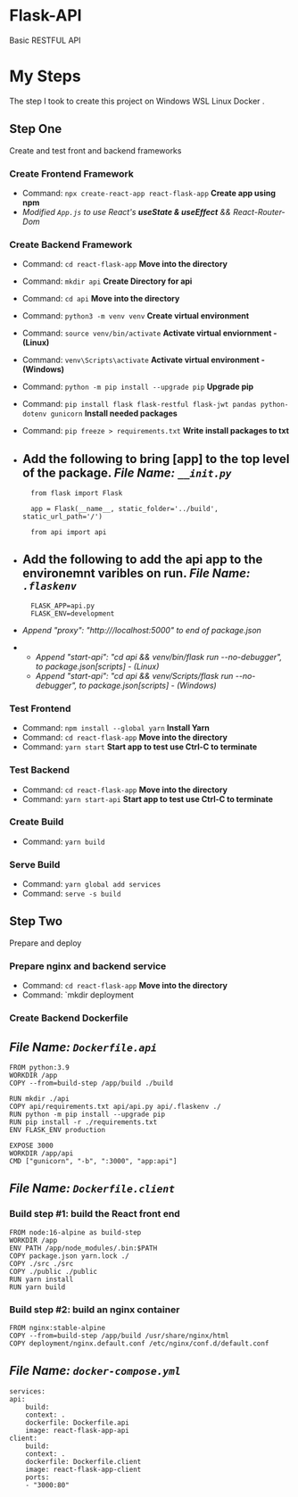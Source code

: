 # Flask-API
Basic RESTFUL API 

# My Steps

The step I took to create this project on Windows WSL Linux Docker  .

## Step One

Create and test front and backend frameworks

### Create Frontend Framework

* Command: `npx create-react-app react-flask-app` **Create app using npm**
* *Modified `App.js` to use React's __useState & useEffect__ && React-Router-Dom*

### Create Backend Framework

* Command: `cd react-flask-app` **Move into the directory**
* Command: `mkdir api` **Create Directory for api**
* Command: `cd api` **Move into the directory**
* Command: `python3 -m venv venv` **Create virtual environment**
* Command: `source venv/bin/activate` **Activate virtual enviornment - (Linux)**
* Command: `venv\Scripts\activate` **Activate virtual environment - (Windows)**
* Command: `python -m pip install --upgrade pip` **Upgrade pip**
* Command: `pip install flask flask-restful flask-jwt pandas python-dotenv gunicorn` **Install needed packages**
* Command: `pip freeze > requirements.txt` **Write install packages to txt**

* Add the following to bring [app] to the top level of the package.
    _File Name: *`__init.py`*_
    ----------------------------
        from flask import Flask

        app = Flask(__name__, static_folder='../build', static_url_path='/')
    
        from api import api

* Add the following to add the api app to the environemnt varibles on run.
    _File Name: *`.flaskenv`*_
    -----------------------------
        FLASK_APP=api.py
        FLASK_ENV=development

* *Append "proxy": "http:///localhost:5000" to end of package.json*
* - *Append "start-api": "cd api && venv/bin/flask run --no-debugger", to package.json[scripts] - (Linux)*
  - *Append "start-api": "cd api && venv/Scripts/flask run --no-debugger", to package.json[scripts] - (Windows)*

### Test Frontend

* Command: `npm install --global yarn` **Install Yarn** 
* Command: `cd react-flask-app` **Move into the directory**
* Command: `yarn start` **Start app to test use Ctrl-C to terminate**

### Test Backend
* Command: `cd react-flask-app` **Move into the directory**
* Command: `yarn start-api` **Start app to test use Ctrl-C to terminate**

### Create Build
* Command: `yarn build`

### Serve Build
* Command: `yarn global add services`
* Command: `serve -s build`

## Step Two

Prepare and deploy

### Prepare nginx and backend service
* Command: `cd react-flask-app` **Move into the directory**
* Command: `mkdir deployment

### Create Backend Dockerfile

_File Name: *`Dockerfile.api`*_
----------------------------------
    FROM python:3.9
    WORKDIR /app
    COPY --from=build-step /app/build ./build

    RUN mkdir ./api
    COPY api/requirements.txt api/api.py api/.flaskenv ./
    RUN python -m pip install --upgrade pip
    RUN pip install -r ./requirements.txt
    ENV FLASK_ENV production

    EXPOSE 3000
    WORKDIR /app/api
    CMD ["gunicorn", "-b", ":3000", "app:api"]

_File Name: *`Dockerfile.client`*_
------------------------------------
### Build step #1: build the React front end
    FROM node:16-alpine as build-step
    WORKDIR /app
    ENV PATH /app/node_modules/.bin:$PATH
    COPY package.json yarn.lock ./
    COPY ./src ./src
    COPY ./public ./public
    RUN yarn install
    RUN yarn build

### Build step #2: build an nginx container
    FROM nginx:stable-alpine
    COPY --from=build-step /app/build /usr/share/nginx/html
    COPY deployment/nginx.default.conf /etc/nginx/conf.d/default.conf

_File Name: *`docker-compose.yml`*_
------------------------------------
    services:
    api:
        build:
        context: .
        dockerfile: Dockerfile.api
        image: react-flask-app-api
    client:
        build:
        context: .
        dockerfile: Dockerfile.client
        image: react-flask-app-client
        ports:
        - "3000:80"